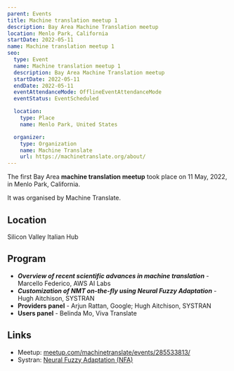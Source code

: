 ```yaml
---
parent: Events
title: Machine translation meetup 1
description: Bay Area Machine Translation meetup
location: Menlo Park, California
startDate: 2022-05-11
name: Machine translation meetup 1
seo:
  type: Event
  name: Machine translation meetup 1
  description: Bay Area Machine Translation meetup
  startDate: 2022-05-11
  endDate: 2022-05-11
  eventAttendanceMode: OfflineEventAttendanceMode
  eventStatus: EventScheduled

  location:
    type: Place
    name: Menlo Park, United States

  organizer:
    type: Organization
    name: Machine Translate
    url: https://machinetranslate.org/about/
---
```


The first Bay Area **machine translation meetup** took place on 11 May, 2022, in Menlo Park, California.

It was organised by Machine Translate.

## Location

Silicon Valley Italian Hub

## Program

- ***Overview of recent scientific advances in machine translation*** - Marcello Federico, AWS AI Labs
- ***Customization of NMT on-the-fly using Neural Fuzzy Adaptation*** - Hugh Aitchison, SYSTRAN
- **Providers panel** - Arjun Rattan, Google; Hugh Aitchison, SYSTRAN
- **Users panel** - Belinda Mo, Viva Translate


## Links

- Meetup: [meetup.com/machinetranslate/events/285533813/](https://www.meetup.com/machinetranslate/events/285533813/)
- Systran: [Neural Fuzzy Adaptation (NFA)](/files/SYSTRAN-NFA-Overview_hugh.pptx)
